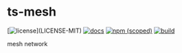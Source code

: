 # ts-mesh

[![license](https://img.shields.io/badge/license-MIT%2FApache--2.0-blue")](LICENSE-MIT)
[![docs](https://img.shields.io/badge/docs-typescript-blue.svg)](https://aicacia.github.io/ts-mesh/)
[![npm (scoped)](https://img.shields.io/npm/v/@aicacia/mesh)](https://www.npmjs.com/package/@aicacia/mesh)
[![build](https://github.com/aicacia/ts-mesh/workflows/Test/badge.svg)](https://github.com/aicacia/ts-mesh/actions?query=workflow%3ATest)

mesh network
